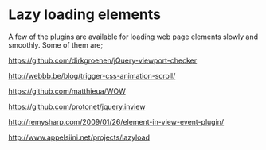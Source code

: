 
<h1>Lazy loading elements</h1>

A few of the plugins are available for loading web page elements slowly and smoothly. Some of them are;

https://github.com/dirkgroenen/jQuery-viewport-checker

http://webbb.be/blog/trigger-css-animation-scroll/

https://github.com/matthieua/WOW

https://github.com/protonet/jquery.inview

http://remysharp.com/2009/01/26/element-in-view-event-plugin/

http://www.appelsiini.net/projects/lazyload